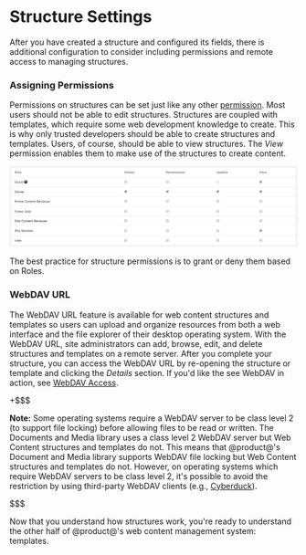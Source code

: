 # Structure Settings [](id=structure-settings)

After you have created a structure and configured its fields, there is
additional configuration to consider including permissions and remote access to
managing structures.

### Assigning Permissions [](id=assigning-permissions)

Permissions on structures can be set just like any other 
[permission](discover/portal/-/knowledge_base/7.1/roles-and-permissions).
Most users should not be able to edit structures. Structures are coupled with
templates, which require some web development knowledge to create. This is why
only trusted developers should be able to create structures and templates.
Users, of course, should be able to view structures. The *View* permission
enables them to make use of the structures to create content.

![Figure 1: You're able to assign structure permissions via the *Actions* button.](../../../../../images/web-content-structure-permissions.png)

The best practice for structure permissions is to grant or deny them based on
Roles.

### WebDAV URL [](id=webdav-url)

The WebDAV URL feature is available for web content structures and templates so
users can upload and organize resources from both a web interface and the file
explorer of their desktop operating system. With the WebDAV URL, site
administrators can add, browse, edit, and delete structures and templates on
a remote server. After you complete your structure, you can access the WebDAV
URL by re-opening the structure or template and clicking the *Details* section.
If you'd like the see WebDAV in action, see 
[WebDAV Access](/discover/portal/-/knowledge_base/7-1/desktop-access-to-documents-and-media). 

+$$$

**Note:** Some operating systems require a WebDAV server to be class level 2
(to support file locking) before allowing files to be read or written. The
Documents and Media library uses a class level 2 WebDAV server but Web Content
structures and templates do not. This means that @product@'s Document and Media
library supports WebDAV file locking but Web Content structures and templates do
not. However, on operating systems which require WebDAV servers to be class
level 2, it's possible to avoid the restriction by using third-party WebDAV
clients (e.g., [Cyberduck](http://cyberduck.ch)).

$$$

Now that you understand how structures work, you're ready to understand the
other half of @product@'s web content management system: templates.
